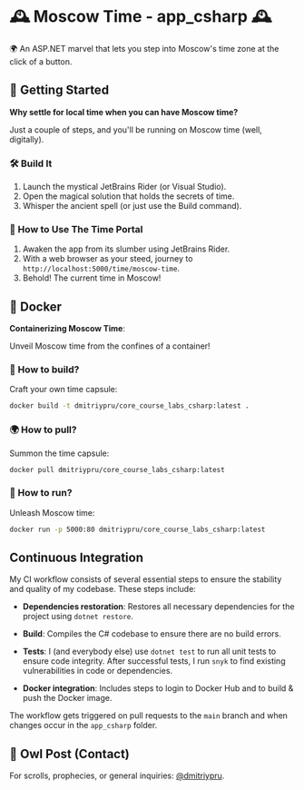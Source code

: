 ﻿# 🕰️ Moscow Time - app_csharp 🕰️

🌍 An ASP.NET marvel that lets you step into Moscow's time zone at the click of a button.

## 🚀 Getting Started

**Why settle for local time when you can have Moscow time?**

Just a couple of steps, and you'll be running on Moscow time (well, digitally).

### 🛠️ Build It

1. Launch the mystical JetBrains Rider (or Visual Studio).
2. Open the magical solution that holds the secrets of time.
3. Whisper the ancient spell (or just use the Build command).

### 🌌 How to Use The Time Portal

1. Awaken the app from its slumber using JetBrains Rider.
2. With a web browser as your steed, journey to `http://localhost:5000/time/moscow-time`.
3. Behold! The current time in Moscow!

## 🐳 Docker

**Containerizing Moscow Time**:

Unveil Moscow time from the confines of a container!

### 🚀 How to build?

Craft your own time capsule:

```bash
docker build -t dmitriypru/core_course_labs_csharp:latest .
```

### 🌍 How to pull?

Summon the time capsule:

```bash
docker pull dmitriypru/core_course_labs_csharp:latest
```

### 🌌 How to run?

Unleash Moscow time:

```bash
docker run -p 5000:80 dmitriypru/core_course_labs_csharp:latest
```

## Continuous Integration

My CI workflow consists of several essential steps to ensure the stability and quality of my codebase. These steps include:

- **Dependencies restoration**: Restores all necessary dependencies for the project using `dotnet restore`.
  
- **Build**: Compiles the C# codebase to ensure there are no build errors.
  
- **Tests**: I (and everybody else) use `dotnet test` to run all unit tests to ensure code integrity. After successful tests, I run `snyk` to find existing vulnerabilities in code or dependencies.
  
- **Docker integration**: Includes steps to login to Docker Hub and to build & push the Docker image.

The workflow gets triggered on pull requests to the `main` branch and when changes occur in the `app_csharp` folder.

## 💌 Owl Post (Contact)

For scrolls, prophecies, or general inquiries: [@dmitriypru](https://t.me/dmitriypru).
